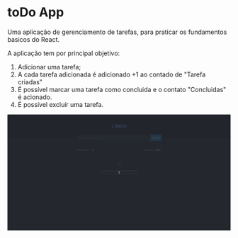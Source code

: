 # toDo App

Uma aplicação de gerenciamento de tarefas, para praticar os fundamentos basicos do React.

A aplicação tem por principal objetivo:

1. Adicionar uma tarefa;
2. A cada tarefa adicionada é adicionado +1 ao contado de "Tarefa criadas"
3. É possível marcar uma tarefa como concluida e o contato "Concluidas" é acionado.
4. É possível excluír uma tarefa.

![Gif do Funcionamento da Aplicação](public/todo-list.gif)
